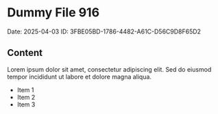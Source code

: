 # Dummy File 916

Date: 2025-04-03
ID: 3FBE05BD-1786-4482-A61C-D56C9D8F65D2

## Content

Lorem ipsum dolor sit amet, consectetur adipiscing elit.
Sed do eiusmod tempor incididunt ut labore et dolore magna aliqua.

* Item 1
* Item 2
* Item 3

